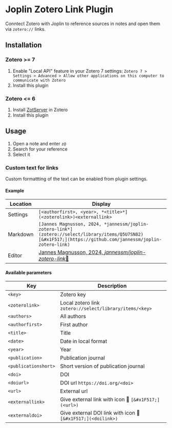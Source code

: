 # Joplin Zotero Link Plugin

Conntect Zotero with Joplin to reference sources in notes and open them via `zotero://` links.

## Installation

### Zotero >= 7

1. Enable "Local API" feature in your Zotero 7 settings: `Zotero 7 > Settings > Advanced > Allow other applications on this computer to communicate with Zotero`
2. Install this plugin

### Zotero <= 6

1. Install [ZotServer](https://github.com/MunGell/ZotServer) in Zotero
2. Install this plugin

## Usage

1. Open a note and enter `z@`
2. Search for your reference
3. Select it

### Custom text for links

Custom formattting of the text can be enabled from plugin settings.

#### Example

| Location   | Display |
|---|---|
| Settings | `[<authorfirst>, <year>, *<title>*](<zoterolink>)<externallink>`  |
| Markdown | `[Jannes Magnusson, 2024, *jannessm/joplin-zotero-link*](zotero://select/library/items/Q5U7SN82)[&#x1F517;](https://github.com/jannessm/joplin-zotero-link)`|
| Editor | [Jannes Magnusson, 2024, *jannessm/joplin-zotero-link*](zotero://select/library/items/Q5U7SN82)[&#x1F517;](https://github.com/jannessm/joplin-zotero-link) |

#### Available parameters
| Key        | Description          |
|----------------|----------------------|
| `<key>`        | Zotero key           |
| `<zoterolink>` | Local zotero link `zotero://select/library/items/<key>` |
| `<authors>`     |    All authors                  |
|  `<authorfirst>`               |        First author |
|   `<title>`   |   Title |
|  `<date>` | Date in local format         |
|   `<year>`   |  Year    |
|   `<publication>`  |   Publication journal   |
|   `<publicationshort>` |  Short version of publication journal  |
|  `<doi>`        |   DOI    |
|  `<doiurl>`  |    DOI url `https://doi.org/<doi>`   |
|  `<url>` | External url    |
|  `<externallink>`   |  Give external link with icon 🔗 `[&#x1F517;](<url>)` |
|  `<externaldoi>`   |  Give external DOI link with icon 🔗 `[&#x1F517;](<doilink>)` |